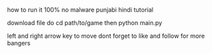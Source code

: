 how to run it 100% no malware punjabi hindi tutorial

download file
do cd path/to/game
then python main.py

left and right arrow key to move
dont forget to like and follow for more bangers 
